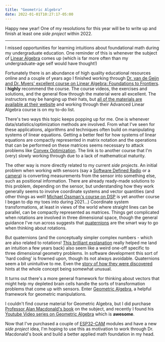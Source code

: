 ```yaml
---
title: "Geometric Algebra"
date: 2022-01-01T10:27:17-05:00
---
```


Happy new year! One of my resolutions for this year will be to write
up and finish at least one _side project_ within 2022.

---

I missed opportunities for learning intuitions about foundational math
during my undergraduate education. One reminder of this is whenever
the subject of [Linear
Algebra](https://en.wikipedia.org/wiki/Linear_algebra) comes up (which
is far more often than my undergraduate-age self would have thought!)

Fortunately there is an abundance of high quality educational
resources online and a couple of years ago I finished working through
[Dr. van de Geijn and Dr. Myers' excellent course on Linear Algebra:
Foundations to
Frontiers](https://www.edx.org/course/linear-algebra-foundations-to-frontiers). I
**highly** recommend the course. The course videos, the exercises and
solutions, and the general flow through the material were all
excellent. The instructors may be hanging up their hats, but [all of
the materials are available at their website](http://www.ulaff.net/)
and working through their Advanced Linear Algebra course is on my
to-do list.

There's two ways this topic keeps popping up for me. One is whenever
data/statistics/optimization methods are involved. From what I've seen
for these applications, algorithms and techniques often build on
manipulating systems of linear equations. Getting a better feel for
how systems of linear equations are compactly represented in matrix
notation and the operations that can be performed on these matrices
seems necessary to attack problems like [Convex
Optimization](https://www.edx.org/course/convex-optimization). The
link is to another course that I'm (very) slowly working through due
to a lack of mathematical maturity.

The other way is more directly related to my current _side
projects_. An initial problem when working with sensors (say a
[Software Defined Radio](https://greatscottgadgets.com/hackrf/one/) or
a
[camera](https://opencv.org/introducing-oak-spatial-ai-powered-by-opencv/))
is converting measurements from the sensor into something else, such
as positional information. There are already ready-made solutions to
this problem, depending on the sensor, but understanding how they work
generally seems to involve coordinate systems and vector quantities
(and other things as well! [Michael Ossman's course on
DSP](https://greatscottgadgets.com/sdr/) is yet another course I began
to dip my toes into during 2021...) Coordinate system transformations,
at least in views of the world where straight lines can be parallel,
can be compactly represented as matrices. Things get complicated when
rotations are involved in three dimensional space, though the general
guidance I've run across suggests that
[quaternions](https://liorsinai.github.io/mathematics/2021/11/05/quaternion-1-intro.html)
are the smart way to go when thinking about rotations.

But quaternions (and the conceptually simpler complex numbers - which
are also related to rotations! [This brilliant
explanation](https://betterexplained.com/articles/a-visual-intuitive-guide-to-imaginary-numbers/)
really helped me land an intuition a few years back) also seem like a
weird one-off specific to three dimensional geometry problems. In
software development this sort of 'hard coding' is frowned upon,
though its not always avoidable. Quaternions seem a bit unintuitive to
me. Even the [story of how they were
discovered](https://archive.maths.nuim.ie/hamiltonwalk/HamiltonWalk20years.pdf)
hints at the whole concept being somewhat unusual.

It turns out there's a more general framework for thinking about
vectors that might help my depleted brain cells handle the sorts of
transformation problems that come up with sensors. Enter [Geometric
Algebra](https://marctenbosch.com/quaternions/), a helpful framework
for geometric manipulations.

I couldn't find course material for Geometric Algebra, but I did
purchase [Professor Alan Macdonald's
book](http://www.faculty.luther.edu/~macdonal/laga/) on the subject,
and recently I found his [Youtube Video series on Geometric
Algebra](https://www.youtube.com/playlist?list=PLLvlxwbzkr7igd6bL7959WWE7XInCCevt)
which is **awesome**.

Now that I've purchased a couple of
[ESP32-CAM](https://www.arducam.com/esp32-machine-vision-learning-guide/)
modules and have a new _side project_ idea, I'm hoping to use this as
motivation to work through Dr. Macdonald's book and build a better
applied math foundation in my head.
